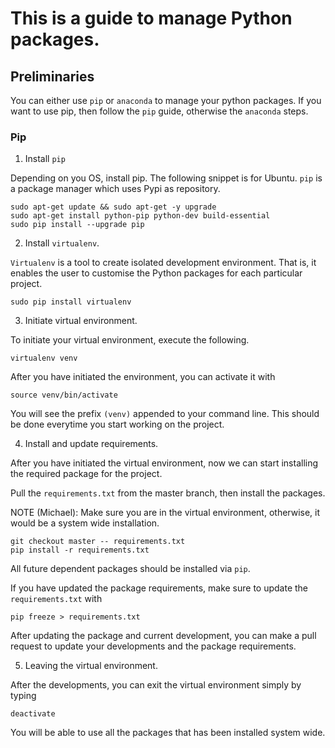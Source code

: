# This is a guide to manage Python packages.


## Preliminaries

You can either use `pip` or `anaconda` to manage your python
packages. If you want to use pip, then follow the `pip` guide, otherwise
the `anaconda` steps.

### Pip

1. Install `pip`

Depending on you OS, install pip. The following snippet is for Ubuntu.
`pip` is a package manager which uses Pypi as repository.

```
sudo apt-get update && sudo apt-get -y upgrade
sudo apt-get install python-pip python-dev build-essential 
sudo pip install --upgrade pip
```

2. Install `virtualenv`.

`Virtualenv` is a tool to create isolated development
environment. That is, it enables the user to customise the Python
packages for each particular project.

```
sudo pip install virtualenv
```

3. Initiate virtual environment.

To initiate your virtual environment, execute the following.

```
virtualenv venv
```

After you have initiated the environment, you can activate it with

```
source venv/bin/activate
```

You will see the prefix `(venv)` appended to your command line. This
should be done everytime you start working on the project.

4. Install and update requirements.

After you have initiated the virtual environment, now we can start
installing the required package for the project.

Pull the `requirements.txt` from the master branch, then install the packages.

NOTE (Michael): Make sure you are in the virtual environment,
otherwise, it would be a system wide installation.

```
git checkout master -- requirements.txt
pip install -r requirements.txt
```

All future dependent packages should be installed via `pip`.

If you have updated the package requirements, make sure to update the
`requirements.txt` with

```
pip freeze > requirements.txt
```

After updating the package and current development, you can make a
pull request to update your developments and the package requirements.

5. Leaving the virtual environment.

After the developments, you can exit the virtual environment simply by typing

```
deactivate
```

You will be able to use all the packages that has been installed
system wide.

